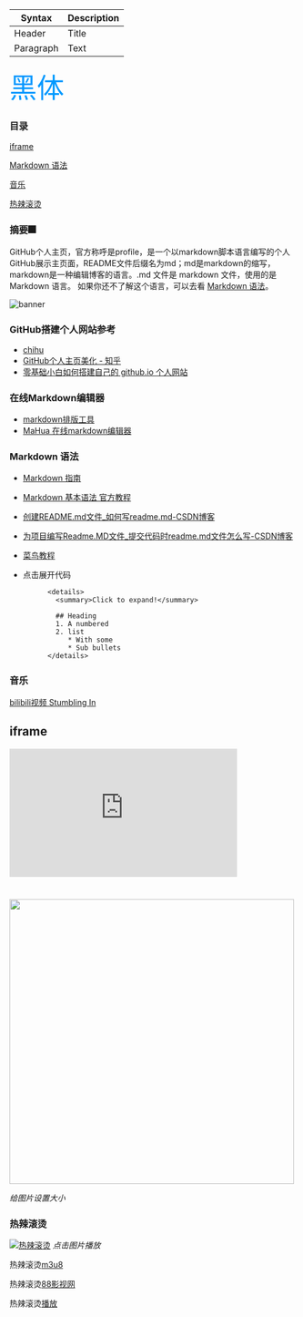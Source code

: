 | Syntax      | Description |
| ----------- | ----------- |
| Header      | Title       |
| Paragraph   | Text        |

<font color=#0099ff size=12 face="黑体">黑体</font>

### 目录

[iframe](#iframe)

[Markdown 语法](#Markdown-语法)

[音乐](#音乐)

[热辣滚烫](#热辣滚烫 )

### 摘要🎆
GitHub个人主页，官方称呼是profile，是一个以markdown脚本语言编写的个人GitHub展示主页面，README文件后缀名为md；md是markdown的缩写，markdown是一种编辑博客的语言。.md 文件是 markdown 文件，使用的是 Markdown 语言。
如果你还不了解这个语言，可以去看 [Markdown 语法](#Markdown-语法)。

![banner](https://user-images.githubusercontent.com/23727056/87433896-78ae9700-c607-11ea-9ca6-9cdbe3f67998.jpg)

### GitHub搭建个人网站参考
- [chihu](https://zhuanlan.zhihu.com/p/548396509)
- [GitHub个人主页美化 - 知乎](https://zhuanlan.zhihu.com/p/452561674)
- [零基础小白如何搭建自己的 github.io 个人网站](https://pianfan.github.io)
### 在线Markdown编辑器
- [markdown排版工具](https://markdown.com.cn/editor/)
- [MaHua 在线markdown编辑器](http://mahua.jser.me/)
### Markdown 语法
- [Markdown 指南](https://www.markdownguide.org/)
- [Markdown 基本语法 官方教程](https://markdown.com.cn)
- [创建README.md文件_如何写readme.md-CSDN博客](https://blog.csdn.net/zhao_jing_bo/article/details/68063070)
- [为项目编写Readme.MD文件_提交代码时readme.md文件怎么写-CSDN博客](https://blog.csdn.net/baochanghong/article/details/51984862)
- [菜鸟教程](https://www.runoob.com/markdown/md-tutorial.html)
- 点击展开代码

            <details>
              <summary>Click to expand!</summary>
              
              ## Heading
              1. A numbered
              2. list
                 * With some
                 * Sub bullets
            </details>

### 音乐  
[bilibili视频 Stumbling In](https://www.bilibili.com/blackboard/html5mobileplayer.html?aid=756698857&bvid=BV1Ar4y1N71z&cid=297390316&autoPlay=true&danmaku=0)
## iframe
<iframe height=225 width=400 src="https://www.bilibili.com/blackboard/html5mobileplayer.html?aid=756698857&bvid=BV1Ar4y1N71z&cid=297390316&autoPlay=true&danmaku=0" frameborder=0  frameborder="0" border="0" marginwidth="0" marginheight="0" scrolling="no" allowfullscreen="allowfullscreen" mozallowfullscreen="mozallowfullscreen" msallowfullscreen="msallowfullscreen" oallowfullscreen="oallowfullscreen" webkitallowfullscreen="webkitallowfullscreen"></iframe>

#

<img src="https://user-images.githubusercontent.com/23727056/87433896-78ae9700-c607-11ea-9ca6-9cdbe3f67998.jpg" width="500" height="auto">

*给图片设置大小*

### 热辣滚烫  
[![热辣滚烫](https://p2.music.126.net/cuvJ0rksfCvpmQ7EUfewAQ==/109951169336132936.jpg?param=140y140)](https://www.88mv.org/vod-play-id-241896-src-1-num-1.html) 
*点击图片播放*

热辣滚烫[m3u8](https://hnzy.bfvvs.com/play/meppnM6e/index.m3u8)

热辣滚烫[88影视网](https://www.88mv.org/?ref=88ys.cn )              

热辣滚烫[播放](https://zj.jsjinfu.com:8443?url=88ys_9feeOIdVRJWEyQx6fA3y3O209tabinkF6SK9rXglQvSbtspajL%2B7mh0hjgHXny9MYJh5RQlGwY96ph9EsAkZuOvcP73uQGl0Gb79Lw)


